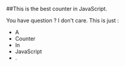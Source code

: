 ##This is the best counter in JavaScript.

You have question ? I don't care. This is just :


* A
* Counter
* In
* JavaScript
* .
